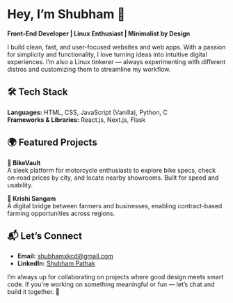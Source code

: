 # Hey, I’m Shubham 👋  
**Front-End Developer | Linux Enthusiast | Minimalist by Design**

I build clean, fast, and user-focused websites and web apps. With a passion for simplicity and functionality, I love turning ideas into intuitive digital experiences. I’m also a Linux tinkerer — always experimenting with different distros and customizing them to streamline my workflow.

## 🛠️ Tech Stack

**Languages:** HTML, CSS, JavaScript (Vanilla), Python, C  
**Frameworks & Libraries:** React.js, Next.js, Flask  

## 🌍 Featured Projects

**🚀 BikeVault**  
A sleek platform for motorcycle enthusiasts to explore bike specs, check on-road prices by city, and locate nearby showrooms. Built for speed and usability.

**🌾 Krishi Sangam**  
A digital bridge between farmers and businesses, enabling contract-based farming opportunities across regions.

## 📬 Let’s Connect

- **Email:** [shubhamxkcd@gmail.com](mailto:shubhamxkcd@gmail.com)  
- **LinkedIn:** [Shubham Pathak](https://www.linkedin.com/in/shubham-pathak)

I’m always up for collaborating on projects where good design meets smart code. If you're working on something meaningful or fun — let’s chat and build it together. 🌱
